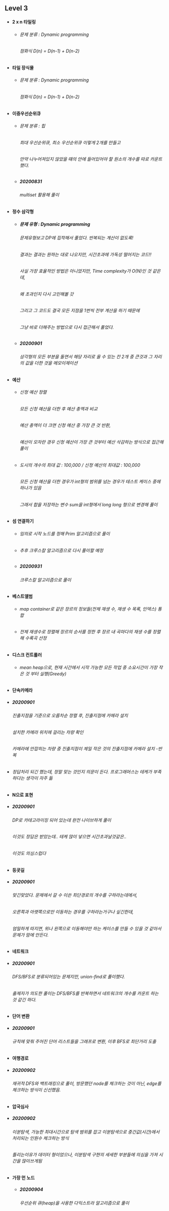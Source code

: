 ## Level 3

- #### 2 x n 타일링
  - ###### 문제 분류 : Dynamic programming
    ###### 점화식 D(n) = D(n-1) + D(n-2)

- #### 타일 장식물
  - ###### 문제 분류 : Dynamic programming
    ###### 점화식 D(n) = D(n-1) + D(n-2)

- #### 이중우선순위큐
  - ###### 문제 분류 : 힙
    ###### 최대 우선순위큐, 최소 우선순위큐 이렇게 2개를 만들고
    ###### 만약 나누어져있지 않았을 떄의 안에 들어있어야 할 원소의 개수를 따로 카운트했다.
  - ##### 20200831
    ###### multiset 활용해 풀이

- #### 정수 삼각형
  - ##### 문제 유형 : Dynamic programming
    ###### 문제유형보고 DP에 집착해서 풀었다. 반복되는 계산이 없도록!
    ###### 결과는 결과는 원하는 대로 나오지만, 시간초과에 가독성 떨어지는 코드!!
    ###### 사실 가장 효율적인 방법은 아니었지만, Time complexity가 O(N)인 것 같은데,
    ###### 왜 초과인지 다시 고민해볼 갓
    ###### 그리고 그 코드도 결국 모든 지점을 1번씩 전부 계산을 하기 때문에
    ###### 그냥 바로 더해주는 방법으로 다시 접근해서 풀었다.
  - ##### 20200901
    ###### 삼각형의 모든 부분을 돌면서 해당 자리로 올 수 있는 칸 2개 중 큰것과 그 자리의 값을 더한 것을 메모이제이션

- #### 예산
  - ###### 신청 예산 정렬
    ###### 모든 신청 예산을 더한 후 예산 총액과 비교
    ###### 예산 총액이 더 크면 신청 예산 중 가장 큰 것 반환,
    ###### 예산이 모자란 경우 신청 예산이 가장 큰 것부터 예산 삭감하는 방식으로 접근해 풀이
  - ###### 도시의 개수의 최대 값 : 100,000 / 신청 예산의 최대값 : 100,000
    ###### 모든 신청 예산을 더한 경우가 int형의 범위를 넘는 경우가 테스트 케이스 중에 하나가 있음
    ###### 그래서 합을 저장하는 변수 sum을 int형에서 long long 형으로 변경해 풀이

- #### 섬 연결하기
  - ###### 임의로 시작 노드를 정해 Prim 알고리즘으로 풀이
  - ###### 추후 크루스칼 알고리즘으로 다시 풀이할 예정
  - ##### 20200931
    ###### 크루스칼 알고리즘으로 풀이

- #### 베스트앨범
  - ###### map container로 같은 장르의 정보들(전체 재생 수, 재생 수 목록, 인덱스) 통합
  - ###### 전체 재생수로 정렬해 장르의 순서를 정한 후 장르 내 곡마다의 재생 수를 정렬해 수록곡 선정

- #### 디스크 컨트롤러
  - ###### mean heap으로, 현재 시간에서 시작 가능한 모든 작업 중 소요시간이 가장 작은 것 부터 실행(Greedy)

 - #### 단속카메라
  - ##### 20200901
    ###### 진출지점을 기준으로 오름차순 정렬 후, 진출지점에 카메라 설치
    ###### 설치한 카메라 위치에 걸리는 차량 확인
    ###### 카메라에 안잡히는 차량 중 진출지점이 제일 작은 것의 진출지점에 카메라 설치 -반복
  - ###### 정답처리 되긴 했는데, 정말 맞는 것인지 의문이 든다. 프로그래머스는 테케가 부족하다는 생각이 자주 듦

 - #### N으로 표현
  - ##### 20200901
    ###### DP로 카테고라이징 되어 있는데 완전 나이브하게 풀이
    ###### 이것도 정답은 받았는데.. 테케 많이 넣으면 시간초과날것같은..
    ###### 이것도 의심스럽다

 - #### 등굣길
  - ##### 20200901
    ###### 맞긴맞았다. 문제에서 갈 수 이쓴 최단경로의 개수를 구하라는데에서,
    ###### 오른쪽과 아랫쪽으로만 이동하는 경우를 구하라는거구나 싶긴한데,
    ###### 엄밀하게 따지면, 위나 왼쪽으로 이동해야만 하는 케이스를 만들 수 있을 것 같아서 문제가 맘에 안든다.

 - #### 네트워크
  - ##### 20200901
    ###### DFS/BFS로 분류되어있는 문제지만, union-find로 풀이했다.
    ###### 출제자가 의도한 풀이는 DFS/BFS를 반복하면서 네트워크의 개수를 카운트 하는 것 같긴 하다.

 - #### 단어 변환
  - ##### 20200901
    ###### 규칙에 맞춰 주어진 단어 리스트들을 그래프로 변환, 이후 BFS로 최단거리 도출

 - #### 여행경로
  - ##### 20200902
    ###### 재귀적 DFS와 백트래킹으로 풀이, 방문했던 node를 체크하는 것이 아닌, edge를 체크하는 방식이 신선했음.

 - #### 압국심사
  - ##### 20200902
    ###### 이분탐색, 가능한 최대시간으로 탐색 범위를 잡고 이분탐색으로 중간값(시간)에서 처리되는 인원수 체크하는 방식
    ###### 틀리는이유가 데이터 형이었으나, 이분탐색 구현의 세세한 부분들에 의심을 가져 시간을 많이쓰게됨

- #### 가장 먼 노드
  - ##### 20200904
    ###### 우선순위 큐(heap)을 사용한 다익스트라 알고리즘으로 풀이